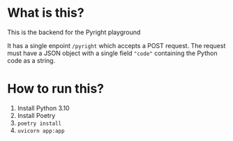 # What is this?

This is the backend for the Pyright playground

It has a single enpoint `/pyright` which accepts a POST request.
The request must have a JSON object with a single field `"code"` containing
the Python code as a string.


# How to run this?

1. Install Python 3.10
2. Install Poetry
3. `poetry install`
4. `uvicorn app:app`

